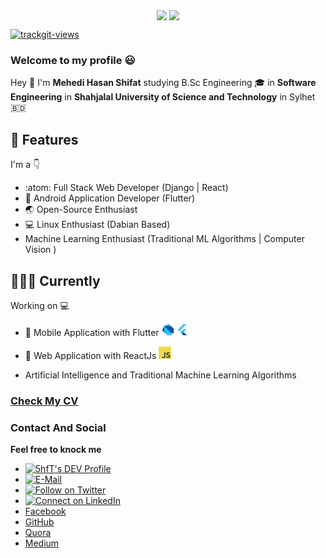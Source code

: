 <p align='center'>
<img align='center' src="https://github-readme-stats.vercel.app/api?username=jspw">
 
 <img align='center' src = "https://github-readme-stats.vercel.app/api/top-langs/?username=jspw&hide_border=true&layout=compact">

 <p/>
 
<a href="https://trackgit.com">
<img src="https://sfy.cx/u/pkg" alt="trackgit-views" />
</a>

<br>

### Welcome to my profile :smiley: 
Hey :wave: I'm **Mehedi Hasan Shifat** studying B.Sc Engineering :mortar_board: in **Software Engineering** in **Shahjalal University of Science and Technology** in Sylhet :bangladesh:

## 🌟 Features 
I'm a  :point_down:
- :atom: Full Stack Web Developer (Django | React)
- :iphone: Android Application Developer (Flutter)
- 🌏 Open-Source Enthusiast
- :computer: Linux Enthusiast (Dabian Based)
- Machine Learning Enthusiast (Traditional ML Algorithms | Computer Vision )


## 🏃🏽‍♂️ Currently

Working on 💻

- 📱 Mobile Application with Flutter <code><img height="20" src="https://raw.githubusercontent.com/github/explore/80688e429a7d4ef2fca1e82350fe8e3517d3494d/topics/dart/dart.png"></code>
<code><img height="20" src="https://raw.githubusercontent.com/github/explore/cebd63002168a05a6a642f309227eefeccd92950/topics/flutter/flutter.png"></code>

- 📝 Web Application with ReactJs <code><img height="20" src="https://raw.githubusercontent.com/github/explore/80688e429a7d4ef2fca1e82350fe8e3517d3494d/topics/javascript/javascript.png"></code>

- Artificial Intelligence and Traditional Machine Learning Algorithms

### [Check My CV](https://drive.google.com/file/d/1I9lM-oZ2gGPW2OxbU0kr3koeCzS9O-o-/view?usp=sharing)

### Contact And Social
**Feel free to knock me**  
- <a href="https://dev.to/mhshifat"><img src="https://d2fltix0v2e0sb.cloudfront.net/dev-badge.svg" alt="5hfT's DEV Profile" height="30" width="30"></a>
- [![E-Mail](https://img.shields.io/badge/--email?label=E-mail&logo=microsoft-outlook&style=social)](mailto:mhshifat757@gmail.com)
- [![Follow on Twitter](https://img.shields.io/badge/--twitter?label=Twitter&logo=Twitter&style=social)](https://twitter.com/mhshifat757)
- [![Connect on LinkedIn](https://img.shields.io/badge/--linkedin?label=LinkedIn&logo=LinkedIn&style=social)](https://www.linkedin.com/in/mehedi-hasan-shifat)
- [Facebook](https://www.facebook.com/rio57mh/) 
- [GitHub](https://github.com/jspw) 
- [Quora](https://www.quora.com/profile/Mehedi-Hasan-Shifat) 
- [Medium](https://medium.com/@mhshifat757)


